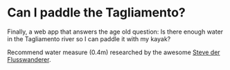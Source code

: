 # Can I paddle the Tagliamento?

Finally, a web app that answers the age old question:
Is there enough water in the Tagliamento river so I can paddle it with my kayak?

Recommend water measure (0.4m) researched by the awesome [Steve der Flusswanderer](https://www.flusswandern.at/tagliamento/).
